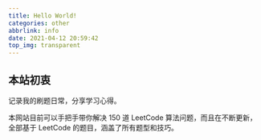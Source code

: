 ```yaml
---
title: Hello World!
categories: other 
abbrlink: info 
date: 2021-04-12 20:59:42 
top_img: transparent
---
```


## 本站初衷

记录我的刷题日常，分享学习心得。

本网站目前可以手把手带你解决 150 道 LeetCode 算法问题，而且在不断更新，全部基于 LeetCode 的题目，涵盖了所有题型和技巧。